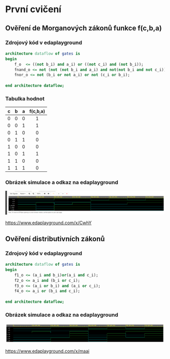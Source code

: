 # První cvičení

## Ověření de Morganových zákonů funkce f(c,b,a)

### Zdrojový kód v edaplayground
```vhdl
architecture dataflow of gates is
begin
    f_o  <= ((not b_i) and a_i) or ((not c_i) and (not b_i));
    fnand_o <= not (not (not b_i and a_i) and not(not b_i and not c_i)); 
    fnor_o <= not (b_i or not a_i) or not (c_i or b_i);

end architecture dataflow;
```
### Tabulka hodnot
| **c** | **b** |**a** | **f(c,b,a)** |
| :-: | :-: | :-: | :-: |
| 0 | 0 | 0 | 1 |
| 0 | 0 | 1 | 1 |
| 0 | 1 | 0 | 0 |
| 0 | 1 | 1 | 0 |
| 1 | 0 | 0 | 0 |
| 1 | 0 | 1 | 1 |
| 1 | 1 | 0 | 0 |
| 1 | 1 | 1 | 0 |
### Obrázek simulace a odkaz na edaplayground
![De Morgan](images/demorgan.png)

https://www.edaplayground.com/x/CwhY

## Ověření distributivních zákonů

### Zdrojový kód v edaplayground
```vhdl
architecture dataflow of gates is
begin
    f1_o <= (a_i and b_i)or(a_i and c_i); 
    f2_o <= a_i and (b_i or c_i); 
    f3_o <= (a_i or b_i) and (a_i or c_i); 
    f4_o <= a_i or (b_i and c_i);

end architecture dataflow;
```
### Obrázek simulace a odkaz na edaplayground
![Distributivní zákon](images/distributive.png)

https://www.edaplayground.com/x/maai
